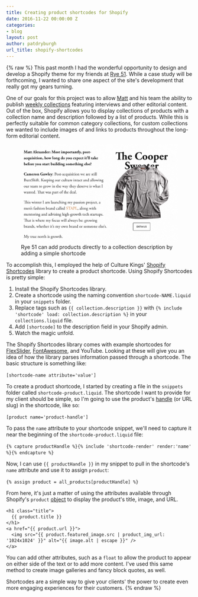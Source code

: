 ```yaml
---
title: Creating product shortcodes for Shopify
date: 2016-11-22 00:00:00 Z
categories:
- blog
layout: post
author: patdryburgh
url_title: shopify-shortcodes
---
```


{% raw %}
This past month I had the wonderful opportunity to design and develop a Shopify theme for my friends at [Rye 51][1]. While a case study will be forthcoming, I wanted to share one aspect of the site's development that really got my gears turning.

One of our goals for this project was to allow [Matt][6] and his team the ability to publish [weekly collections][7] featuring interviews and other editorial content. Out of the box, Shopify allows you to display collections of products with a collection name and description followed by a list of products. While this is perfectly suitable for common category collections, for custom collections we wanted to include images of and links to products throughout the long-form editorial content.

<figure class="extra-wide">
  <img src="/images/uploads/inline-product.jpg" alt="Inline Product" />
  <figcaption>Rye 51 can add products directly to a collection description by adding a simple shortcode</figcaption>
</figure>

To accomplish this, I employed the help of Culture Kings' [Shopify Shortcodes][2] library to create a product shortcode. Using Shopify Shortcodes is pretty simple:

1. Install the Shopify Shortcodes library.
2. Create a shortcode using the naming convention `shortcode-NAME.liquid` in your `snippets` folder.
3. Replace tags such as `{{ collection.description }}` with `{% include 'shortcode' load: collection.description %}` in your `collections.liquid` file.
4. Add `[shortcode]` to the description field in your Shopify admin.
5. Watch the magic unfold.

The Shopify Shortcodes library comes with example shortcodes for [FlexSlider][3], [FontAwesome][4], and YouTube. Looking at these will give you an idea of how the library parses information passed through a shortcode. The basic structure is something like:

`[shortcode-name attribute='value']`

To create a product shortcode, I started by creating a file in the `snippets` folder called `shortcode-product.liquid`. The shortcode I want to provide for my client should be simple, so I'm going to use the product's [handle][8] (or URL slug) in the shortcode, like so:

`[product name='product-handle']`

To pass the `name` attribute to your shortcode snippet, we'll need to capture it near the beginning of the `shortcode-product.liquid` file: 

`{% capture productHandle %}{% include 'shortcode-render' render:'name' %}{% endcapture %}`

Now, I can use `{{ productHandle }}` in my snippet to pull in the shortcode's `name` attribute and use it to assign `product`:

`{% assign product = all_products[productHandle] %}`

From here, it's just a matter of using the attributes available through Shopify's `product` [object][5] to display the product's title, image, and URL.

    <h1 class="title">
      {{ product.title }}
    </h1>
    <a href="{{ product.url }}">
      <img src="{{ product.featured_image.src | product_img_url: '1024x1024' }}" alt="{{ image.alt | escape }}" />
    </a>

You can add other attributes, such as a `float` to allow the product to appear on either side of the text or to add more content. I've used this same method to create image galleries and fancy block quotes, as well.

Shortcodes are a simple way to give your clients' the power to create even more engaging experiences for their customers.
{% endraw %}

[1]: http://rye51.com
[2]: https://github.com/culturekings/shopify-shortcodes
[3]: https://woocommerce.com/flexslider/
[4]: http://fontawesome.io
[5]: https://help.shopify.com/themes/liquid/objects/product
[6]: http://twitter.com/mattalexander
[7]: https://rye51.com/collections/
[8]: https://help.shopify.com/themes/liquid/objects/product#product-handle